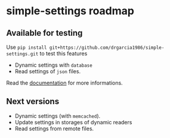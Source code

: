 simple-settings roadmap
=======================

Available for testing
---------------------

Use `pip install git+https://github.com/drgarcia1986/simple-settings.git` to test this features

* Dynamic settings with `database`
* Read settings of `json` files.

Read the [documentation](http://simple-settings.readthedocs.org/en/latest/) for more informations.

Next versions
-------------
* Dynamic settings (with `memcached`).
* Update settings in storages of dynamic readers
* Read settings from remote files.
